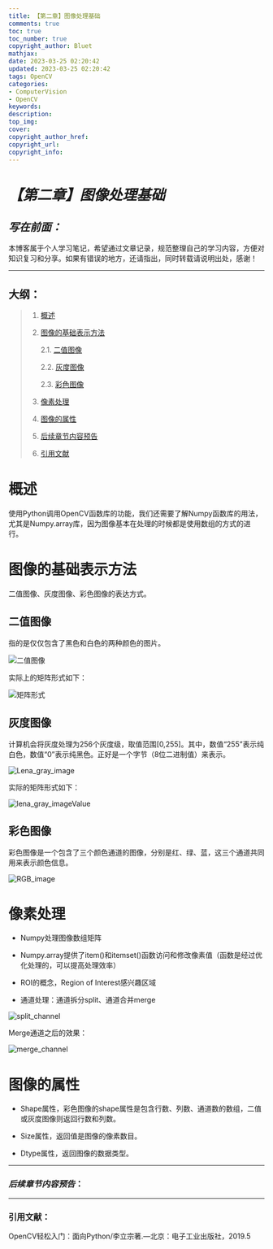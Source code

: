 ```yaml
---
title: 【第二章】图像处理基础
comments: true
toc: true
toc_number: true
copyright_author: Bluet
mathjax:
date: 2023-03-25 02:20:42
updated: 2023-03-25 02:20:42
tags: OpenCV
categories: 
- ComputerVision
- OpenCV
keywords:
description:
top_img: 
cover:
copyright_author_href:
copyright_url:
copyright_info:
---
```


# ***【第二章】图像处理基础***



## ***写在前面：***

本博客属于个人学习笔记，希望通过文章记录，规范整理自己的学习内容，方便对知识复习和分享。如果有错误的地方，还请指出，同时转载请说明出处，感谢！

---

## 大纲：

>1. [概述](#概述 "概述")
>
>2. [图像的基础表示方法](#图像的基础表示方法 "图像的基础表示方法")
>
>    2.1. [二值图像](#二值图像 "二值图像")
>    
>    2.2. [灰度图像](#灰度图像 "灰度图像")
>    
>    2.3. [彩色图像](#彩色图像 "彩色图像")
>
>3. [像素处理](#像素处理 "像素处理")
>
>4. [图像的属性](#图像的属性 "图像的属性")
>
>5. [后续章节内容预告](#后续章节内容预告 "后续章节内容预告")
>
>6. [引用文献](#引用文献 "引用文献")





# 概述

使用Python调用OpenCV函数库的功能，我们还需要了解Numpy函数库的用法，尤其是Numpy.array库，因为图像基本在处理的时候都是使用数组的方式的进行。



# 图像的基础表示方法

二值图像、灰度图像、彩色图像的表达方式。

## 二值图像

指的是仅仅包含了黑色和白色的两种颜色的图片。

![二值图像](https://www.synotech.top:5523/uploads/2023/04/12/202304122131607.png)

实际上的矩阵形式如下：

![矩阵形式](https://www.synotech.top:5523/uploads/2023/04/12/202304122132313.png)



## 灰度图像

计算机会将灰度处理为256个灰度级，取值范围[0,255]。其中，数值“255”表示纯白色，数值“0”表示纯黑色。正好是一个字节（8位二进制值）来表示。

![Lena_gray_image](https://www.synotech.top:5523/uploads/2023/04/12/202304122132236.png)

实际的矩阵形式如下：

![lena_gray_imageValue](https://www.synotech.top:5523/uploads/2023/04/12/202304122133725.png)



## 彩色图像

彩色图像是一个包含了三个颜色通道的图像，分别是红、绿、蓝，这三个通道共同用来表示颜色信息。

![RGB_image](https://www.synotech.top:5523/uploads/2023/04/12/202304122133702.png)



# 像素处理

- Numpy处理图像数组矩阵

- Numpy.array提供了item()和itemset()函数访问和修改像素值（函数是经过优化处理的，可以提高处理效率）

- ROI的概念，Region of Interest感兴趣区域

- 通道处理：通道拆分split、通道合并merge

![split_channel](https://www.synotech.top:5523/uploads/2023/04/12/202304122133107.png)

Merge通道之后的效果：

![merge_channel](https://www.synotech.top:5523/uploads/2023/04/12/202304122133564.png)



# 图像的属性

- Shape属性，彩色图像的shape属性是包含行数、列数、通道数的数组，二值或灰度图像则返回行数和列数。

- Size属性，返回值是图像的像素数目。

- Dtype属性，返回图像的数据类型。




***

### ***后续章节内容预告***：

***

### 引用文献：

OpenCV轻松入门：面向Python/李立宗著.—北京：电子工业出版社，2019.5
